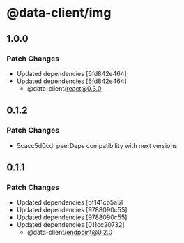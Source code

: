 # @data-client/img

## 1.0.0

### Patch Changes

- Updated dependencies [6fd842e464]
- Updated dependencies [6fd842e464]
  - @data-client/react@0.3.0

## 0.1.2

### Patch Changes

- 5cacc5d0cd: peerDeps compatibility with next versions

## 0.1.1

### Patch Changes

- Updated dependencies [bf141cb5a5]
- Updated dependencies [9788090c55]
- Updated dependencies [9788090c55]
- Updated dependencies [011cc20732]
  - @data-client/endpoint@0.2.0

